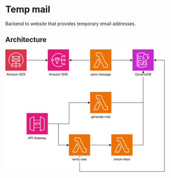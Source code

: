 
# Temp mail

Backend to website that provides temporary email addresses.

## Architecture

![Architecture](./assets/aws-diagram.svg)
